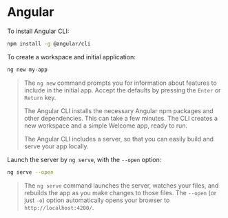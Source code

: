 # Angular

To install Angular CLI: 

```bash
npm install -g @angular/cli
```

To create a workspace and initial application:

```bash
ng new my-app
```

> The `ng new` command prompts you for information about features to
include in the initial app. Accept the defaults by pressing the
`Enter` or `Return` key.
>
> The Angular CLI installs the necessary Angular npm packages and other
dependencies. This can take a few minutes. The CLI creates a new workspace and
a simple Welcome app, ready to run.
>
> The Angular CLI includes a server, so that you can easily build and serve
your app locally.

Launch the server by `ng serve`, with the `--open` option:

```bash
ng serve --open
```

>The `ng serve` command launches the server, watches your files, and rebuilds
the app as you make changes to those files.
The `--open` (or just `-o`) option automatically opens your browser to
`http://localhost:4200/`.
